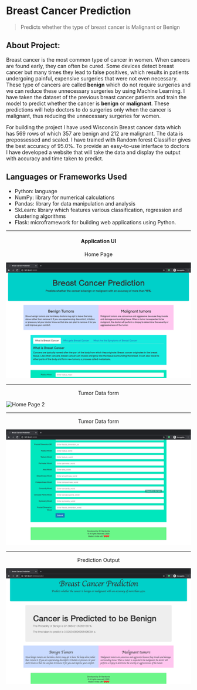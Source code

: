 # Breast Cancer Prediction
> Predicts whether the type of breast cancer is Malignant or Benign


## About Project:

Breast cancer is the most common type of cancer in women. When cancers are found early, they can often be cured. 
Some devices detect breast cancer but many times they lead to false positives, which results 
in patients undergoing painful, expensive surgeries that were not even necessary. These type of cancers are called 
**benign** which do not require surgeries and we can reduce these unnecessary surgeries by using Machine Learning. 
I have taken the dataset of the previous breast cancer patients and train the model to predict whether the cancer is **benign** or **malignant**. These predictions will help doctors to do surgeries only when the cancer is malignant, thus reducing the unnecessary surgeries for women. 
 
For building the project I have used Wisconsin Breast cancer data which has 569 rows of which 357 are benign and 212 are malignant. 
The data is prepossessed and scaled. I have trained with Random forest Classifier gives the best accuracy of 95.0%. To provide an easy-to-use interface to doctors I have developed a website that will take the data and display the output with accuracy and time taken to predict.


## Languages or Frameworks Used 

  * Python: language
  * NumPy: library for numerical calculations
  * Pandas: library for data manipulation and analysis
  * SkLearn: library which features various classification, regression and clustering algorithms
  * Flask: microframework for building web applications using Python.
  



*****

<div align="center">
<h4>Application UI</h4>
</div>

<div align="center">
<p>Home Page</p>
</div>

![Home Page 1](static/images/homepage1.png)

***** 

<div align="center">
<p>Tumor Data form</p>
</div>

![Home Page 2](static/images/HomePage2.png)

*****
<div align="center">
<p>Tumor Data form</p>
</div>

![Home Page 3](static/images/homepage3.png)

***
<div align="center">
<p>Prediction Output</p>
</div>

![Prediction Page](static/images/predict.png)

